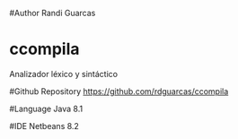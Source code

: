 #Author
Randi Guarcas

# ccompila
Analizador léxico y sintáctico 

#Github Repository
https://github.com/rdguarcas/ccompila


#Language
Java 8.1

#IDE
Netbeans 8.2